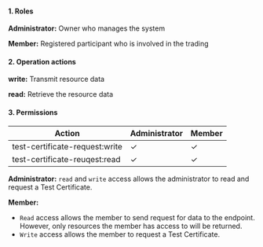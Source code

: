 #### 1. Roles

**Administrator:** Owner who manages the system

**Member:** Registered participant who is involved in the trading

#### 2. Operation actions

**write:** Transmit resource data

**read:** Retrieve the resource data

#### 3. Permissions


|      Action                      | Administrator       | Member            |
|----------------------------------|---------------------|-------------------|
| test-certificate-request:write  | ✓                   | ✓                |
| test-certificate-reuqest:read   | ✓                   | ✓                |

**Administrator:** `read` and `write` access allows the administrator to read and request a Test Certificate.

**Member:** 
- `Read` access allows the member to send request for data to the endpoint. However, only resources the member has access to will be returned. 
- `Write` access allows the member to request a Test Certificate.